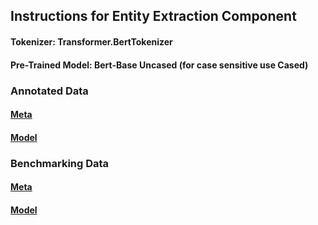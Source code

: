 ## Instructions for Entity Extraction Component

#### Tokenizer: Transformer.BertTokenizer
#### Pre-Trained Model: Bert-Base Uncased (for case sensitive use Cased)
### Annotated Data
#### [Meta](https://drive.google.com/file/d/1v6SpUScUh_WT6ZGSKfh5UzGChbVM-lSw/view?usp=sharing)
#### [Model](https://drive.google.com/file/d/1GAgsXGRm1sRSO2fDnY3xAOYi8EFZBU6n/view?usp=sharing)
### Benchmarking Data
#### [Meta](https://drive.google.com/file/d/1aSgn2iVsv6nieJHrKwZZu1Wq2Vqd0eje/view?usp=sharing)
#### [Model](https://drive.google.com/file/d/1vgAP40IAdi6RlP5bsDXSrszpp5Ea40MX/view?usp=sharing)
